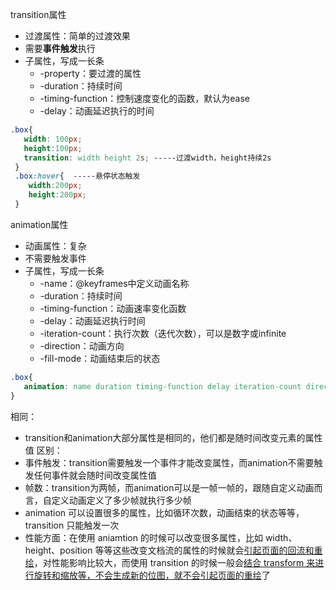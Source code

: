 transition属性
- 过渡属性：简单的过渡效果
- 需要**事件触发**执行
- 子属性，写成一长条
	- -property：要过渡的属性
	- -duration：持续时间
	- -timing-function：控制速度变化的函数，默认为ease
	- -delay：动画延迟执行的时间
```css
.box{
   width: 100px;
   height:100px;
   transition: width height 2s; -----过渡width，height持续2s
 }
 .box:hover{  -----悬停状态触发
    width:200px;
    height:200px;
 }
```


animation属性
- 动画属性：复杂
- 不需要触发事件
- 子属性，写成一长条
	- -name：@keyframes中定义动画名称
	- -duration：持续时间
	- -timing-function：动画速率变化函数
	- -delay：动画延迟执行时间
	- -iteration-count：执行次数（迭代次数），可以是数字或infinite
	- -direction：动画方向
	- -fill-mode：动画结束后的状态
```css
.box{ 
   animation: name duration timing-function delay iteration-count direction fill-mode play-state;
}
```

相同：
- transition和animation大部分属性是相同的，他们都是随时间改变元素的属性值
区别：
- 事件触发：transition需要触发一个事件才能改变属性，而animation不需要触发任何事件就会随时间改变属性值
- 帧数：transition为两帧，而animation可以是一帧一帧的，跟随自定义动画而言，自定义动画定义了多少帧就执行多少帧
- animation 可以设置很多的属性，比如循环次数，动画结束的状态等等，transition 只能触发一次
- 性能方面：在使用 aniamtion 的时候可以改变很多属性，比如 width、height、position 等等这些改变文档流的属性的时候就会<u>引起页面的回流和重绘</u>，对性能影响比较大，而使用 transition 的时候一般会<u>结合 transform 来进行旋转和缩放等，不会生成新的位图，就不会引起页面的重绘</u>了
